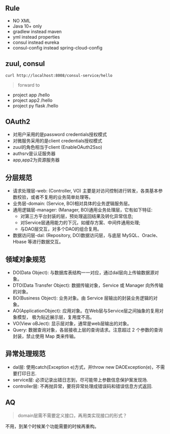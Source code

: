 ## Rule
* NO XML
* Java 10+ only
* gradlew instead maven
* yml instead properties
* consul instead eureka
* consul-config instead spring-cloud-config


## zuul, consul

``` curl http://localhost:8008/consul-service/hello ```
> forward to
* project app           /hello
* project app2          /hello
* project py flask      /hello


## OAuth2
* 对用户采用的是password credentials授权模式
* 对微服务采用的是client credentials授权模式
* zuul的角色相当于client (EnableOAuth2Sso)
* authsrv是认证服务器
* app,app2为资源服务器


## 分层规范

* 请求处理层-web: (Controller, VO) 主要是对访问控制进行转发，各类基本参数校验，或者不复用的业务简单处理等。
* 业务层-domain: (Service, BO)相对具体的业务逻辑服务层。
* 通用逻辑层-manager: (Manager, BO)通用业务处理层，它有如下特征:
    * 对第三方平台封装的层，预处理返回结果及转化异常信息;
    * 对Service层通用能力的下沉，如缓存方案、中间件通用处理; 
    * 与DAO层交互，对多个DAO的组合复用。
* 数据访问层-dal: (Repository, DO)数据访问层，与底层 MySQL、Oracle、Hbase 等进行数据交互。


## 领域对象规范

* DO(Data Object): 与数据库表结构一一对应，通过dal层向上传输数据源对象。
* DTO(Data Transfer Object): 数据传输对象，Service 或 Manager 向外传输的对象。
* BO(Business Object): 业务对象。由 Service 层输出的封装业务逻辑的对象。
* AO(ApplicationObject): 应用对象。在Web层与Service层之间抽象的复用对象模型， 极为贴近展示层，复用度不高。
* VO(View oBJect): 显示层对象，通常是web层输出的对象。
* Query: 数据查询对象，各层接收上层的查询请求。注意超过 2 个参数的查询封装，禁止使用 Map 类来传输。


## 异常处理规范

* dal层: 使用catch(Exception e)方式，并throw new DAOException(e)，不需要打印日志.
* service层: 必须记录出错日志到，尽可能带上参数信息保护案发现场.
* controller层: 不再抛异常，要将异常处理成错误码和错误信息方式返回.


## AQ
> domain层需不需要定义接口，再用类实现接口的形式？

不用，到某个时候某个功能需要的时候再重构。

